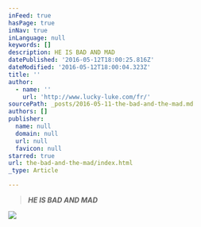 ```yaml
---
inFeed: true
hasPage: true
inNav: true
inLanguage: null
keywords: []
description: HE IS BAD AND MAD
datePublished: '2016-05-12T18:00:25.816Z'
dateModified: '2016-05-12T18:00:04.323Z'
title: ''
author:
  - name: ''
    url: 'http://www.lucky-luke.com/fr/'
sourcePath: _posts/2016-05-11-the-bad-and-the-mad.md
authors: []
publisher:
  name: null
  domain: null
  url: null
  favicon: null
starred: true
url: the-bad-and-the-mad/index.html
_type: Article

---
```

> _**HE IS BAD AND MAD**_

![](https://the-grid-user-content.s3-us-west-2.amazonaws.com/84b12e40-7d4e-49c4-a0f3-d43b0616c010.png)